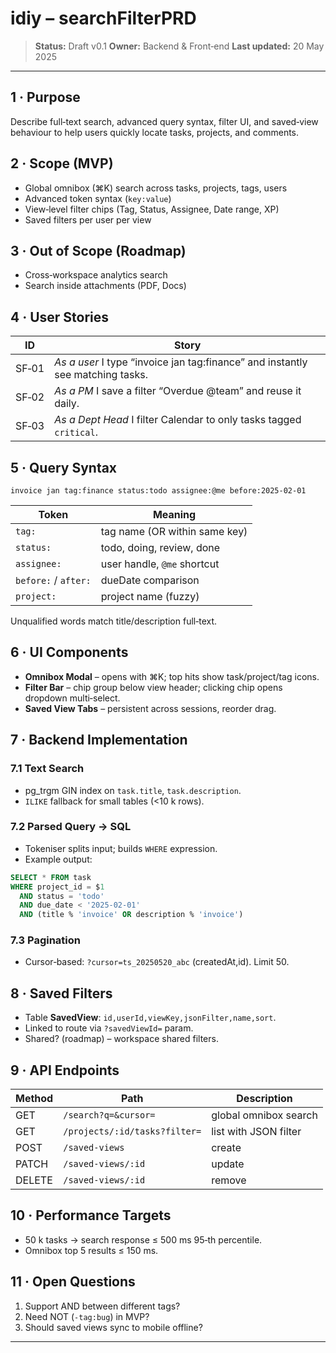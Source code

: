 # idiy – searchFilterPRD

> **Status:** Draft v0.1
> **Owner:** Backend & Front‑end
> **Last updated:** 20 May 2025

---

## 1 · Purpose

Describe full‑text search, advanced query syntax, filter UI, and saved‑view behaviour to help users quickly locate tasks, projects, and comments.

## 2 · Scope (MVP)

* Global omnibox (⌘K) search across tasks, projects, tags, users
* Advanced token syntax (`key:value`)
* View‑level filter chips (Tag, Status, Assignee, Date range, XP)
* Saved filters per user per view

## 3 · Out of Scope (Roadmap)

* Cross‑workspace analytics search
* Search inside attachments (PDF, Docs)

## 4 · User Stories

| ID    | Story                                                                           |
| ----- | ------------------------------------------------------------------------------- |
| SF‑01 | *As a user* I type “invoice jan tag\:finance” and instantly see matching tasks. |
| SF‑02 | *As a PM* I save a filter “Overdue @team” and reuse it daily.                   |
| SF‑03 | *As a Dept Head* I filter Calendar to only tasks tagged `critical`.             |

## 5 · Query Syntax

```
invoice jan tag:finance status:todo assignee:@me before:2025-02-01
```

| Token                | Meaning                       |
| -------------------- | ----------------------------- |
| `tag:`               | tag name (OR within same key) |
| `status:`            | todo, doing, review, done     |
| `assignee:`          | user handle, `@me` shortcut   |
| `before:` / `after:` | dueDate comparison            |
| `project:`           | project name (fuzzy)          |

Unqualified words match title/description full‑text.

## 6 · UI Components

* **Omnibox Modal** – opens with ⌘K; top hits show task/project/tag icons.
* **Filter Bar** – chip group below view header; clicking chip opens dropdown multi‑select.
* **Saved View Tabs** – persistent across sessions, reorder drag.

## 7 · Backend Implementation

### 7.1 Text Search

* pg\_trgm GIN index on `task.title`, `task.description`.
* `ILIKE` fallback for small tables (<10 k rows).

### 7.2 Parsed Query → SQL

* Tokeniser splits input; builds `WHERE` expression.
* Example output:

```sql
SELECT * FROM task
WHERE project_id = $1
  AND status = 'todo'
  AND due_date < '2025-02-01'
  AND (title % 'invoice' OR description % 'invoice')
```

### 7.3 Pagination

* Cursor‑based: `?cursor=ts_20250520_abc` (createdAt,id). Limit 50.

## 8 · Saved Filters

* Table **SavedView**: `id,userId,viewKey,jsonFilter,name,sort`.
* Linked to route via `?savedViewId=` param.
* Shared? (roadmap) – workspace shared filters.

## 9 · API Endpoints

| Method | Path                          | Description           |
| ------ | ----------------------------- | --------------------- |
| GET    | `/search?q=&cursor=`          | global omnibox search |
| GET    | `/projects/:id/tasks?filter=` | list with JSON filter |
| POST   | `/saved-views`                | create                |
| PATCH  | `/saved-views/:id`            | update                |
| DELETE | `/saved-views/:id`            | remove                |

## 10 · Performance Targets

* 50 k tasks → search response ≤ 500 ms 95‑th percentile.
* Omnibox top 5 results ≤ 150 ms.

## 11 · Open Questions

1. Support AND between different tags?
2. Need NOT (`-tag:bug`) in MVP?
3. Should saved views sync to mobile offline?

---